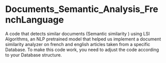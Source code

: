 # Documents_Semantic_Analysis_FrenchLanguage
A code that detects similar documents (Semantic similarity )  using LSI Algorithms, an NLP pretrained model that helped us implement a document similarity analyzer on french and english articles taken from a specific Database. 
To make this code work, you need to adjust the code according to your Database structure.
